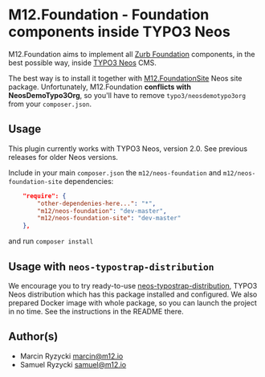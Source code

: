 # M12.Foundation - Foundation components inside TYPO3 Neos

M12.Foundation aims to implement all [Zurb Foundation](http://foundation.zurb.com/) components, in the best possible way, inside [TYPO3 Neos](http://neos.typo3.org/) CMS.

The best way is to install it together with [M12.FoundationSite](https://github.com/million12/M12.FoundationSite) Neos site package. Unfortunately, M12.Foundation **conflicts with NeosDemoTypo3Org**, so you'll have to remove `typo3/neosdemotypo3org` from your `composer.json`.

## Usage

This plugin currently works with TYPO3 Neos, version 2.0. See previous releases for older Neos versions.

Include in your main `composer.json` the `m12/neos-foundation` and `m12/neos-foundation-site` dependencies:  
``` json
    "require": {
        "other-dependenies-here...": "*",
        "m12/neos-foundation": "dev-master",
        "m12/neos-foundation-site": "dev-master"
    },
```  
and run `composer install`

## Usage with `neos-typostrap-distribution`

We encourage you to try ready-to-use [neos-typostrap-distribution](https://github.com/million12/neos-typostrap-distribution), TYPO3 Neos distribution which has this package installed and configured. We also prepared Docker image with whole package, so you can launch the project in no time. See the instructions in the README there.


## Author(s)

* Marcin Ryzycki marcin@m12.io  
* Samuel Ryzycki samuel@m12.io
